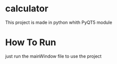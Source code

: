 # calculator

This project is made in python whith PyQT5 module


# How To Run

just run the mainWindow  file to use the project 
